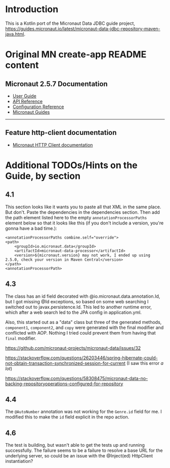 # Introduction

This is a Kotlin port of the Micronaut Data JDBC guide project, https://guides.micronaut.io/latest/micronaut-data-jdbc-repository-maven-java.html.


# Original MN create-app README content

## Micronaut 2.5.7 Documentation

- [User Guide](https://docs.micronaut.io/2.5.7/guide/index.html)
- [API Reference](https://docs.micronaut.io/2.5.7/api/index.html)
- [Configuration Reference](https://docs.micronaut.io/2.5.7/guide/configurationreference.html)
- [Micronaut Guides](https://guides.micronaut.io/index.html)
---

## Feature http-client documentation

- [Micronaut HTTP Client documentation](https://docs.micronaut.io/latest/guide/index.html#httpClient)



# Additional TODOs/Hints on the Guide, by section
## 4.1
This section looks like it wants you to paste all that XML in the same place. But don't. Paste the dependencies in the dependencies section. Then add the path element listed here to the empty `annotationProcessorPaths` element below so that it looks like this (if you don't include a version, you're gonna have a bad time.):

    <annotationProcessorPaths combine.self="override">
    <path> 
        <groupId>io.micronaut.data</groupId>
        <artifactId>micronaut-data-processor</artifactId>
        <version>${micronaut.version} may not work, I ended up using 2.5.0, check your version in Maven Central</version>
    </path>
    <annotationProcessorPath>

## 4.3
The class has an id field decorated with @io.micronaut.data.annotation.Id, but I got missing @Id exceptions, so based on some web searching I switched out to javax.persistence.Id. This led to another runtime error, which after a web search led to the JPA config in application.yml.

Also, this started out as a "data" class but three of the generated methods, `component1`, `component2`, and `copy` were generated with the final modifier and conflicted with AOP. Nothing I tried could prevent them from having that `final` modifier.

https://github.com/micronaut-projects/micronaut-data/issues/32

https://stackoverflow.com/questions/26203446/spring-hibernate-could-not-obtain-transaction-synchronized-session-for-current (I saw this error *a lot*)

https://stackoverflow.com/questions/58308475/micronaut-data-no-backing-repositoryoperations-configured-for-repository

## 4.4
The `@AutoNumber` annotation was not working for the `Genre.id` field for me. I modified this to make the `id` field explicit in the repo action.

## 4.6
The test is building, but wasn't able to get the tests up and running successfully. The failure seems to be a failure to resolve a base URL for the underlying server, so could be an issue with the @Inject(ed) HttpClient instantiation?